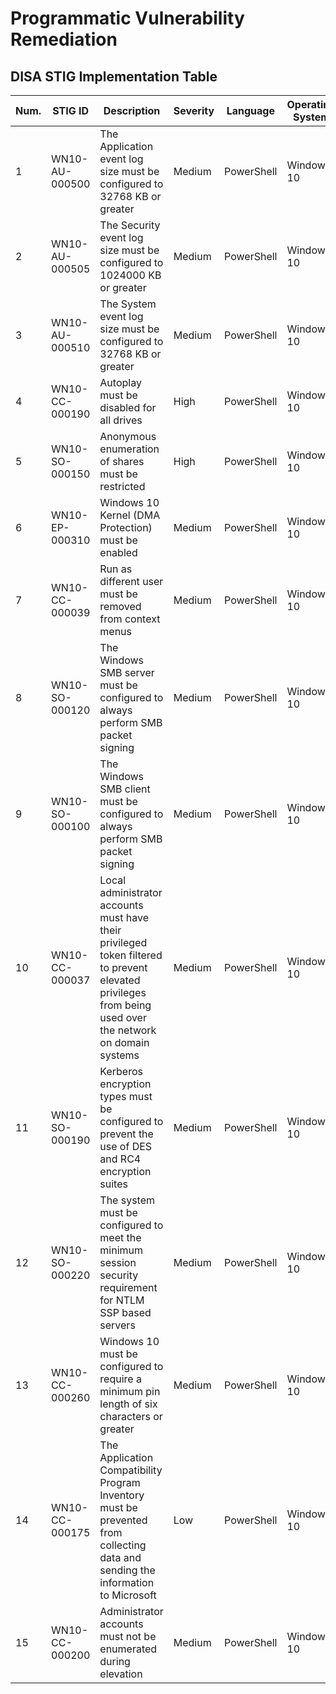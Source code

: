 # Programmatic Vulnerability Remediation

## DISA STIG Implementation Table

| Num. | STIG ID          | Description                     | Severity | Language | Operating System  | Link  |
|------|------------------|---------------------------------|----------|----------|-------------------|-------|
| 1 | WN10-AU-000500   | The Application event log size must be configured to 32768 KB or greater  | Medium | PowerShell | Windows 10 | [View Implementation](https://github.com/JRosieFire/Programmatic-Vulneratility-Remediation/blob/main/STIGS/Scripts/STIG-ID-WN10-AU-000500.ps1) |
| 2 | WN10-AU-000505   | The Security event log size must be configured to 1024000 KB or greater | Medium |  PowerShell | Windows 10 | [View Implementation](https://github.com/JRosieFire/Programmatic-Vulneratility-Remediation/blob/main/STIGS/Scripts/STIG-ID-WN10-AU-000505.ps1)|
| 3 | WN10-AU-000510   | The System event log size must be configured to 32768 KB or greater | Medium | PowerShell | Windows 10 | [View Implementation](https://github.com/JRosieFire/Programmatic-Vulneratility-Remediation/blob/main/STIGS/Scripts/STIG-ID-WN10-AU-000510.ps1)|
| 4 | WN10-CC-000190   | Autoplay must be disabled for all drives | High | PowerShell | Windows 10 | [View Implementation](https://github.com/JRosieFire/Programmatic-Vulneratility-Remediation/blob/main/STIGS/Scripts/STIG-ID-WN10-CC-000190.ps1) |
| 5 | WN10-SO-000150   | Anonymous enumeration of shares must be restricted | High | PowerShell | Windows 10 | [View Implementation](https://github.com/JRosieFire/Programmatic-Vulneratility-Remediation/blob/main/STIGS/Scripts/STIG-ID-WN10-SO-000150.ps1) |
| 6 | WN10-EP-000310   | Windows 10 Kernel (DMA Protection) must be enabled | Medium | PowerShell | Windows 10 | [View Implementation](https://github.com/JRosieFire/Programmatic-Vulneratility-Remediation/blob/main/STIGS/Scripts/STIG-ID-WN10-EP-000310.ps1) |
| 7 | WN10-CC-000039   | Run as different user must be removed from context menus | Medium| PowerShell | Windows 10 | [View Implementation](https://github.com/JRosieFire/Programmatic-Vulneratility-Remediation/blob/main/STIGS/Scripts/STIG-ID-WN10-CC-000039.ps1) |
| 8 | WN10-SO-000120   | The Windows SMB server must be configured to always perform SMB packet signing | Medium | PowerShell | Windows 10 | [View Implementation](https://github.com/JRosieFire/Programmatic-Vulneratility-Remediation/blob/main/STIGS/Scripts/STIG-ID-WN10-SO-000120.ps1) |
| 9 | WN10-SO-000100   | The Windows SMB client must be configured to always perform SMB packet signing | Medium | PowerShell | Windows 10 | [View Implementation](https://github.com/JRosieFire/Programmatic-Vulneratility-Remediation/blob/main/STIGS/Scripts/STIG-ID-WN10-SO-000100.ps1) | 
| 10 | WN10-CC-000037   | Local administrator accounts must have their privileged token filtered to prevent elevated privileges from being used over the network on domain systems | Medium | PowerShell | Windows 10 | [View Implementation](https://github.com/JRosieFire/Programmatic-Vulneratility-Remediation/blob/main/STIGS/Scripts/STIG-ID-WN10-CC-000037.ps1) |
| 11 | WN10-SO-000190   | Kerberos encryption types must be configured to prevent the use of DES and RC4 encryption suites | Medium | PowerShell | Windows 10 | [View Implementation](https://github.com/JRosieFire/Programmatic-Vulneratility-Remediation/blob/main/STIGS/Scripts/STIG-ID-WN10-SO-000190.ps1) |
| 12 | WN10-SO-000220   | The system must be configured to meet the minimum session security requirement for NTLM SSP based servers | Medium | PowerShell | Windows 10 | [View Implementation](https://github.com/JRosieFire/Programmatic-Vulneratility-Remediation/blob/main/STIGS/Scripts/STIG-ID-WN10-SO-000220.ps1) |
| 13 | WN10-CC-000260   | Windows 10 must be configured to require a minimum pin length of six characters or greater | Medium | PowerShell | Windows 10 | [View Implementation](https://github.com/JRosieFire/Programmatic-Vulneratility-Remediation/blob/main/STIGS/Scripts/STIG-ID-WN10-CC-000260.ps1) |
| 14 | WN10-CC-000175   | The Application Compatibility Program Inventory must be prevented from collecting data and sending the information to Microsoft | Low | PowerShell | Windows 10 | [View Implementation](https://github.com/JRosieFire/Programmatic-Vulneratility-Remediation/blob/main/STIGS/Scripts/STIG-ID-WN10-CC-000175.ps1) |
| 15 | WN10-CC-000200   | Administrator accounts must not be enumerated during elevation | Medium | PowerShell | Windows 10 | [View Implemenation](https://github.com/JRosieFire/Programmatic-Vulneratility-Remediation/blob/main/STIGS/Scripts/STIG-ID-WN10-CC-000200.ps1) |



